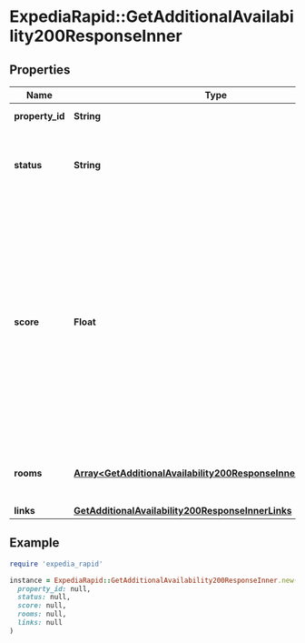 # ExpediaRapid::GetAdditionalAvailability200ResponseInner

## Properties

| Name | Type | Description | Notes |
| ---- | ---- | ----------- | ----- |
| **property_id** | **String** | Expedia property ID. | [optional] |
| **status** | **String** | Helps determine which type of property response is returned. | [optional] |
| **score** | **Float** | A score to sort properties where the higher the value the better. It can be used to:&lt;br&gt; * Sort the properties on the response&lt;br&gt; * Sort properties across multiple responses in parallel searches for large regions&lt;br&gt; | [optional] |
| **rooms** | [**Array&lt;GetAdditionalAvailability200ResponseInnerRoomsInner&gt;**](GetAdditionalAvailability200ResponseInnerRoomsInner.md) | Array of objects containing room information. | [optional] |
| **links** | [**GetAdditionalAvailability200ResponseInnerLinks**](GetAdditionalAvailability200ResponseInnerLinks.md) |  | [optional] |

## Example

```ruby
require 'expedia_rapid'

instance = ExpediaRapid::GetAdditionalAvailability200ResponseInner.new(
  property_id: null,
  status: null,
  score: null,
  rooms: null,
  links: null
)
```

